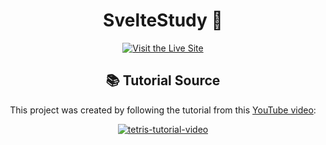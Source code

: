 <h1 align="center">SvelteStudy 📘</h1>

<p align="center">
  <a href="https://svelte-learing.vercel.app/" target="_blank">
    <img src="https://img.shields.io/badge/Visit%20the%20Live%20Site-00C7B7?style=for-the-badge&logo=vercel" alt="Visit the Live Site" />
  </a>
</p>

<h2 align="center">📚 <b>Tutorial Source</b></h2>

<p align="center">This project was created by following the tutorial from this <a href="https://www.youtube.com/watch?v=zojEMeQGGHs&list=PL4cUxeGkcC9hlbrVO_2QFVqVPhlZmz7tO&index=1&t=333s" target="_blank">YouTube video</a>:</p>

<p align="center">
  <a href="https://www.youtube.com/watch?v=zojEMeQGGHs&list=PL4cUxeGkcC9hlbrVO_2QFVVqVPhlZmz7tO&index=1&t=333s" target="_blank">
    <img src="https://img.youtube.com/vi/zojEMeQGGHs/maxresdefault.jpg" alt="tetris-tutorial-video" />
  </a>
</p>
